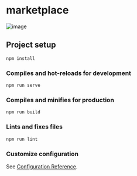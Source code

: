 # marketplace
![image](https://user-images.githubusercontent.com/9636557/128913665-f111a704-f4a1-4e4d-9395-8b42d71891d9.png)

## Project setup
```
npm install
```

### Compiles and hot-reloads for development
```
npm run serve
```

### Compiles and minifies for production
```
npm run build
```

### Lints and fixes files
```
npm run lint
```

### Customize configuration
See [Configuration Reference](https://cli.vuejs.org/config/).
